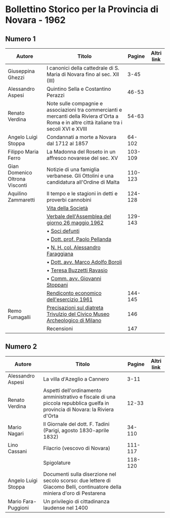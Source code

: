 # Bollettino Storico per la Provincia di Novara - 1962

## Numero 1

| Autore                         | Titolo                                                                                                                                         | Pagine  | Altri link |
|--------------------------------|------------------------------------------------------------------------------------------------------------------------------------------------|---------|------------|
| Giuseppina Ghezzi              | I canonici della cattedrale di S. Maria di Novara fino al sec. XII (III)                                                                       | 3-45    |            |
| Alessandro Aspesi              | Quintino Sella e Costantino Perazzi                                                                                                            | 46-53   |            |
| Renato Verdina                 | Note sulle compagnie e associazioni tra commercianti e mercanti della Riviera d'Orta a Roma e in altre città italiane tra i secoli XVI e XVIII | 54-63   |            |
| Angelo Luigi Stoppa            | Condannati a morte a Novara dal 1712 al 1857                                                                                                   | 64-102  |            |
| Filippo Maria Ferro            | La Madonna del Roseto in un affresco novarese del sec. XV                                                                                      | 103-109 |            |
| Gian Domenico Oltrona Visconti | Notizie di una famiglia verbanese. Gli Ottolini e una candidatura all'Ordine di Malta                                                          | 110-123 |            |
| Aquilino Zammaretti            | Il tempo e le stagioni in detti e proverbi cannobini                                                                                           | 124-128 |            |
|                                | [Vita della Società](http://www.ssno.it/BSPNo/bspn_vita62.html#620)                                                                            |         |            |
|                                | [Verbale dell'Assemblea del giorno 26 maggio 1962](http://www.ssno.it/BSPNo/bspn_vita62.html#621)                                              | 129-143 |            |
|                                | • [Soci defunti](http://www.ssno.it/BSPNo/bspn_vita62.html#623)                                                                                |         |            |
|                                | • [Dott. prof. Paolo Pellanda](http://www.ssno.it/BSPNo/bspn_vita62.html#623-1)                                                                |         |            |
|                                | • [N. H. col. Alessandro Faraggiana](http://www.ssno.it/BSPNo/bspn_vita62.html#623-2)                                                          |         |            |
|                                | • [Dott. avv. Marco Adolfo Boroli](http://www.ssno.it/BSPNo/bspn_vita62.html#623-3)                                                            |         |            |
|                                | • [Teresa Buzzetti Ravasio](http://www.ssno.it/BSPNo/bspn_vita62.html#623-4)                                                                   |         |            |
|                                | • [Comm. avv. Giovanni Stoppani](http://www.ssno.it/BSPNo/bspn_vita62.html#623-5)                                                              |         |            |
|                                | [Rendiconto economico dell'esercizio 1961](http://www.ssno.it/BSPNo/bspn_vita62.html#622)                                                      | 144-145 |            |
| Remo Fumagalli                 | [Precisazioni sul diatreta Trivulzio del Civico Museo Archeologico di Milano](http://www.ssno.it/BSPNo/bspn_vita62.html#624)                   | 146     |            |
|                                | Recensioni                                                                                                                                     | 147     |            |

## Numero 2

| Autore              | Titolo                                                                                                                       | Pagine  | Altri link |
|---------------------|------------------------------------------------------------------------------------------------------------------------------|---------|------------|
| Alessandro Aspesi   | La villa d'Azeglio a Cannero                                                                                                 | 3-11    |            |
| Renato Verdina      | Aspetti dell'ordinamento amministrativo e fiscale di una piccola repubblica guelfa in provincia di Novara: la Riviera d'Orta | 12-33   |            |
| Mario Nagari        | Il Giornale del dott. F. Tadini (Parigi, agosto 1830-aprile 1832)                                                            | 34-110  |            |
| Lino Cassani        | Filacrio (vescovo di Novara)                                                                                                 | 111-117 |            |
|                     | Spigolature                                                                                                                  | 118-120 |            |
| Angelo Luigi Stoppa | Documenti sulla diserzione nel secolo scorso: due lettere di Giacomo Belli, continuatore della miniera d'oro di Pestarena    |         |            |
| Mario Fara-Puggioni | Un privilegio di cittadinanza laudense nel 1400                                                                              |         |            |
